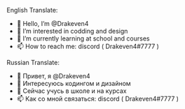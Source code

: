 English Translate:
- 👋 Hello, I’m @Drakeven4 
- 👀 I’m interested in codding and design
- 🌱 I’m currently learning at school and courses
- 📫 How to reach me: discord ( Drakeven4#7777 )

Russian Translate:
- 👋 Привет, я @Drakeven4 
- 👀 Интересуюсь кодингом и дизайном
- 🌱 Сейчас учусь в школе и на курсах
- 📫 Как со мной связаться: discord ( Drakeven4#7777 )

